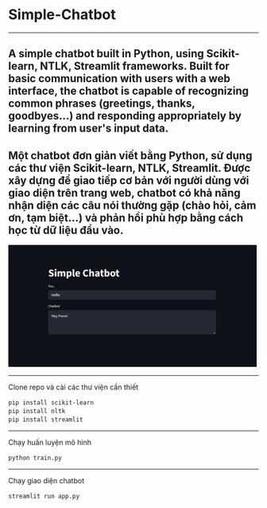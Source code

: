 # Simple-Chatbot
---
A simple chatbot built in Python, using Scikit-learn, NTLK, Streamlit frameworks. Built for basic communication with users with a web interface, the chatbot is capable of recognizing common phrases (greetings, thanks, goodbyes...) and responding appropriately by learning from user's input data.
---
Một chatbot đơn giản viết bằng Python, sử dụng các thư viện Scikit-learn, NTLK, Streamlit. Được xây dựng để giao tiếp cơ bản với người dùng với giao diện trên trang web, chatbot có khả năng nhận diện các câu nói thường gặp (chào hỏi, cảm ơn, tạm biệt...) và phản hồi phù hợp bằng cách học từ dữ liệu đầu vào. 
---
<img src="Simple-Chatbot/demo/Pasted image.png" alt="Login" width="500"/>

---
Clone repo và cài các thư viện cần thiết
```bash
pip install scikit-learn
pip install nltk
pip install streamlit
```
---
Chạy huấn luyện mô hình
```bash
python train.py
```
---
Chạy giao diện chatbot
```bash
streamlit run app.py
```
